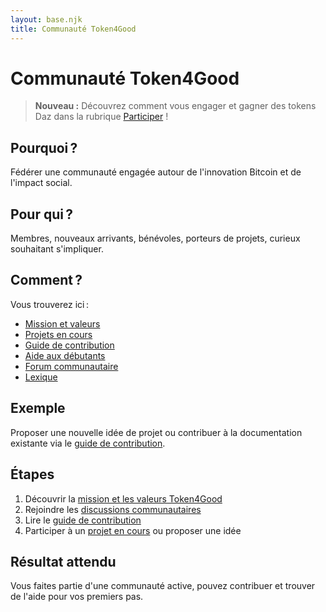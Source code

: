 ```yaml
---
layout: base.njk
title: Communauté Token4Good
---
```


# Communauté Token4Good

> **Nouveau :** Découvrez comment vous engager et gagner des tokens Daz dans la rubrique [Participer](/token4good/participer/) !

## Pourquoi ?
Fédérer une communauté engagée autour de l'innovation Bitcoin et de l'impact social.

## Pour qui ?
Membres, nouveaux arrivants, bénévoles, porteurs de projets, curieux souhaitant s'impliquer.

## Comment ?
Vous trouverez ici :
- [Mission et valeurs](../token4good/mission/)
- [Projets en cours](../token4good/projets/)
- [Guide de contribution](../token4good/contribuer/)
- [Aide aux débutants](../token4good/aide-debutants/)
- [Forum communautaire](https://github.com/Token4Good/daznode-docs/discussions)
- [Lexique](../glossary/)

## Exemple
Proposer une nouvelle idée de projet ou contribuer à la documentation existante via le [guide de contribution](../token4good/contribuer/).

## Étapes
1. Découvrir la [mission et les valeurs Token4Good](../token4good/mission/)
2. Rejoindre les [discussions communautaires](https://github.com/Token4Good/daznode-docs/discussions)
3. Lire le [guide de contribution](../token4good/contribuer/)
4. Participer à un [projet en cours](../token4good/projets/) ou proposer une idée

## Résultat attendu
Vous faites partie d'une communauté active, pouvez contribuer et trouver de l'aide pour vos premiers pas. 